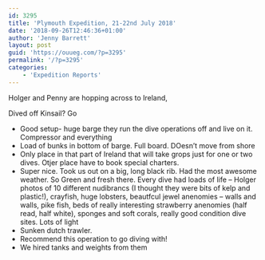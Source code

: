 ```yaml
---
id: 3295
title: 'Plymouth Expedition, 21-22nd July 2018'
date: '2018-09-26T12:46:36+01:00'
author: 'Jenny Barrett'
layout: post
guid: 'https://ouueg.com/?p=3295'
permalink: '/?p=3295'
categories:
    - 'Expedition Reports'
---
```


Holger and Penny are hopping across to Ireland,

Dived off Kinsail? Go

- Good setup- huge barge they run the dive operations off and live on it. Compressor and everything
- Load of bunks in bottom of barge. Full board. DOesn’t move from shore
- Only place in that part of Ireland that will take grops just for one or two dives. Otjer place have to book special charters.
- Super nice. Took us out on a big, long black rib. Had the most awesome weather. So Green and fresh there. Every dive had loads of life – Holger photos of 10 different nudibrancs (I thought they were bits of kelp and plastic!), crayfish, huge lobsters, beautfcul jewel anenomies – walls and walls, pike fish, beds of really interesting strawberry anenomies (half read, half white), sponges and soft corals, really good condition dive sites. Lots of light
- Sunken dutch trawler.
- Recommend this operation to go diving with!
- We hired tanks and weights from them